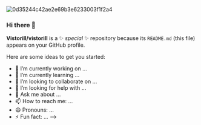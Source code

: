 ![0d35244c42ae2e69b3e6233003f1f2a4](https://user-images.githubusercontent.com/40584107/106040298-00965300-60b9-11eb-9dd3-42b0f3450f69.jpg)

### Hi there 👋

**Vistorill/vistorill** is a ✨ _special_ ✨ repository because its `README.md` (this file) appears on your GitHub profile.

Here are some ideas to get you started:

- 🔭 I’m currently working on ...
- 🌱 I’m currently learning ...
- 👯 I’m looking to collaborate on ...
- 🤔 I’m looking for help with ...
- 💬 Ask me about ...
- 📫 How to reach me: ...
- 😄 Pronouns: ...
- ⚡ Fun fact: ...
-->
